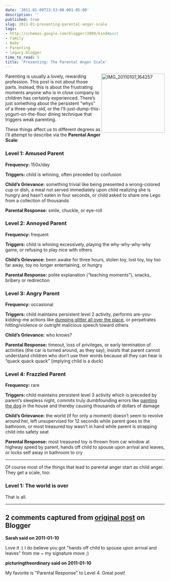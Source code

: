 ```yaml
---
date: '2011-01-09T23:53:00.001-05:00'
description: ''
published: true
slug: 2011-01-presenting-parental-anger-scale
tags:
- http://schemas.google.com/blogger/2008/kind#post
- Family
- Baby
- Parenting
- legacy-blogger
time_to_read: 5
title: 'Presenting: The Parental Anger Scale'
---
```


<p><img align="right" alt="IMG_20110107_164257" height="186" src="http://lh3.ggpht.com/_IKD9WtY5kxU/TSqRGMOkV4I/AAAAAAAABTo/G1amki2AMmY/IMG_20110107_164257%5B26%5D.jpg" style="display: inline; float: right;" title="IMG_20110107_164257" width="200" />Parenting is usually a lovely, rewarding profession. This post is not about those parts. Instead, this is about the frustrating moments anyone who is in close company to children has certainly experienced. There’s just something about the persistent “whys” of a three-year-old, or the I’ll-just-dump-this-yogurt-on-the-floor dining technique that triggers weak parenting.</p>
<p>These things affect us to different degrees as I’ll attempt to describe via the <strong>Parental Anger Scale</strong>:</p>  <h3>Level 1: Amused Parent</h3>
<p><strong>Frequency: </strong>150x/day</p>
<p><strong>Triggers:</strong> child is whining, often preceded by confusion</p>
<p><strong>Child’s Grievance:</strong> something trivial like being presented a wrong-colored cup or dish, a meal not served immediately upon child realizing she is hungry and hasn’t eaten in four seconds, or child asked to share one Lego from a collection of thousands</p>
<p><strong>Parental Response:</strong> smile, chuckle, or eye-roll</p>  <h3>Level 2: Annoyed Parent</h3>
<p><strong>Frequency: </strong>frequent</p>
<p><strong>Triggers:</strong> child is whining excessively, playing the why-why-why-why game, or refusing to play nice with others</p>
<p><strong>Child’s Grievance:</strong> been awake for three hours, stolen toy, lost toy, toy too far away, toy no longer entertaining, or hungry</p>
<p><strong>Parental Response:</strong> polite explanation (“teaching moments”), snacks, bribery or redirection</p>  <h3>Level 3: Angry Parent</h3>
<p><strong>Frequency: </strong>occasional</p>
<p><strong>Triggers:</strong> child maintains persistent level 2 activity, performs are-you-kidding-me actions like <a href="../2010/2010-12-life-lessons-about-glitter.html" target="_blank">dumping glitter all over the place</a>, or perpetrates hitting/violence or outright malicious speech toward others</p>
<p><strong>Child’s Grievance:</strong> who knows?</p>
<p><strong>Parental Response:</strong> timeout, loss of privileges, or early termination of activities (the car is turned around, as they say), insists that parent cannot understand children who don’t use their words because all they can hear is “quack quack quack” (implying child is a duck)</p>  <h3>Level 4: Frazzled Parent</h3>
<p><strong>Frequency:</strong> rare</p>
<p><strong>Triggers:</strong> child maintains persistent level 3 activity which is preceded by parent’s sleepless night, commits truly dumbfounding errors like <a href="http://www.shitmykidsruined.com/2010/05/14/acrylic-paint/" target="_blank">painting the dog</a> in the house and thereby causing thousands of dollars of damage</p>
<p><strong>Child’s Grievance:</strong> the world (if for only a moment) doesn’t seem to revolve around her, left unsupervised for 12 seconds while parent goes to the bathroom, or most treasured toy wasn’t in hand while parent is strapping child into safety seat</p>
<p><strong>Parental Response:</strong> most treasured toy is thrown from car window at highway speed by parent, hands off child to spouse upon arrival and leaves, or locks self away in bathroom to cry</p>  <hr />
<p>Of course most of the things that lead to parental anger start as child anger. They get a scale, too:</p>  <h3>Level 1: The world is over</h3>
<p>That is all.</p>

---

## 2 comments captured from [original post](https://blog.wassupy.com/2011/01/presenting-parental-anger-scale.html) on Blogger

**Sarah said on 2011-01-10**

Love it :)  I do believe you got &quot;hands off child to spouse upon arrival and leaves&quot; from me ~ my signature move ;)

**picturingtheordinary said on 2011-01-10**

My favorite is &quot;Parental Response&quot; to Level 4. Great post!

